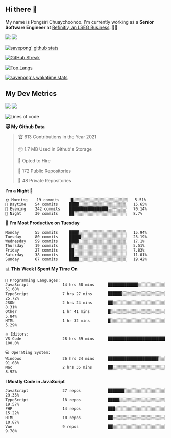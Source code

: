 ## Hi there 👋

My name is Pongsiri Chuaychoonoo. I'm currently working as a **Senior Software Engineer** at [Refinitiv, an LSEG Business](https://www.refinitiv.com). 👨‍💻

[<img src="https://img.shields.io/badge/savepong.com-%230077B5.svg?&style=for-the-badge&color=81e6d9" />](https://savepong.com)
[<img src="https://img.shields.io/badge/linkedin-%230077B5.svg?&style=for-the-badge&logo=linkedin&logoColor=white" />](https://www.linkedin.com/in/savepong)

[![savepong' github stats](https://github-readme-stats.vercel.app/api?username=savepong&show_icons=true&count_private=true&theme=gotham&hide_border=true&bg_color=00000000&text_color=768390FF)](https://savepong.com/posts/stats)

[![GitHub Streak](https://github-readme-streak-stats.herokuapp.com?user=savepong&theme=gotham&hide_border=true&background=00000000&dates=768390FF)](https://savepong.com/posts/stats)

[![Top Langs](https://github-readme-stats.vercel.app/api/top-langs/?username=savepong&layout=compact&langs_count=10&theme=gotham&hide_border=true&bg_color=00000000&text_color=768390FF)](https://savepong.com/posts/stats)

[![savepong's wakatime stats](https://github-readme-stats.vercel.app/api/wakatime?username=@savepong&layout=default&theme=gotham&hide_border=true&bg_color=00000000&text_color=768390FF)](https://savepong.com/posts/stats)

## My Dev Metrics

[![](https://komarev.com/ghpvc/?username=savepong&color=blue&label=Profile%20Views)](https://github.com/savepong)
[![](https://img.shields.io/github/followers/savepong?label=GitHub%20Followers)](https://github.com/savepong)

<!--START_SECTION:waka-->
![Lines of code](https://img.shields.io/badge/From%20Hello%20World%20I%27ve%20Written-2.4%20million%20lines%20of%20code-blue)

**🐱 My Github Data** 

> 🏆 613 Contributions in the Year 2021
 > 
> 📦 1.7 MB Used in Github's Storage 
 > 
> 💼 Opted to Hire
 > 
> 📜 172 Public Repositories 
 > 
> 🔑 48 Private Repositories  
 > 
**I'm a Night 🦉** 

```text
🌞 Morning    19 commits     █░░░░░░░░░░░░░░░░░░░░░░░░   5.51% 
🌆 Daytime    54 commits     ████░░░░░░░░░░░░░░░░░░░░░   15.65% 
🌃 Evening    242 commits    █████████████████░░░░░░░░   70.14% 
🌙 Night      30 commits     ██░░░░░░░░░░░░░░░░░░░░░░░   8.7%

```
📅 **I'm Most Productive on Tuesday** 

```text
Monday       55 commits     ████░░░░░░░░░░░░░░░░░░░░░   15.94% 
Tuesday      80 commits     █████░░░░░░░░░░░░░░░░░░░░   23.19% 
Wednesday    59 commits     ████░░░░░░░░░░░░░░░░░░░░░   17.1% 
Thursday     19 commits     █░░░░░░░░░░░░░░░░░░░░░░░░   5.51% 
Friday       27 commits     ██░░░░░░░░░░░░░░░░░░░░░░░   7.83% 
Saturday     38 commits     ██░░░░░░░░░░░░░░░░░░░░░░░   11.01% 
Sunday       67 commits     ████░░░░░░░░░░░░░░░░░░░░░   19.42%

```


📊 **This Week I Spent My Time On** 

```text
💬 Programming Languages: 
JavaScript               14 hrs 58 mins      █████████████░░░░░░░░░░░░   51.68% 
TypeScript               7 hrs 27 mins       ██████░░░░░░░░░░░░░░░░░░░   25.72% 
JSON                     2 hrs 24 mins       ██░░░░░░░░░░░░░░░░░░░░░░░   8.31% 
Other                    1 hr 41 mins        █░░░░░░░░░░░░░░░░░░░░░░░░   5.84% 
HTML                     1 hr 32 mins        █░░░░░░░░░░░░░░░░░░░░░░░░   5.29%

🔥 Editors: 
VS Code                  28 hrs 59 mins      █████████████████████████   100.0%

💻 Operating System: 
Windows                  26 hrs 24 mins      ██████████████████████░░░   91.08% 
Mac                      2 hrs 35 mins       ██░░░░░░░░░░░░░░░░░░░░░░░   8.92%

```

**I Mostly Code in JavaScript** 

```text
JavaScript               27 repos            ███████░░░░░░░░░░░░░░░░░░   29.35% 
TypeScript               18 repos            █████░░░░░░░░░░░░░░░░░░░░   19.57% 
PHP                      14 repos            ███░░░░░░░░░░░░░░░░░░░░░░   15.22% 
HTML                     10 repos            ██░░░░░░░░░░░░░░░░░░░░░░░   10.87% 
Vue                      9 repos             ██░░░░░░░░░░░░░░░░░░░░░░░   9.78%

```



<!--END_SECTION:waka-->

<!--
**savepong/savepong** is a ✨ _special_ ✨ repository because its `README.md` (this file) appears on your GitHub profile.

Here are some ideas to get you started:

- 🔭 I’m currently working on WebComponents and TypeScript.
- 🌱 I’m currently learning ...
- 👯 I’m looking to collaborate on ...
- 🤔 I’m looking for help with ...
- 💬 Ask me about ...
- 📫 How to reach me: ...
- 😄 Pronouns: ...
- ⚡ Fun fact: ...
-->
